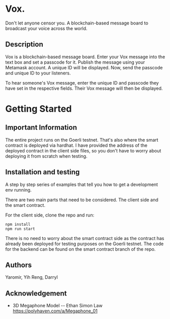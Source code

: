 # Vox.
Don't let anyone censor you. A blockchain-based message board to broadcast your voice across the world.

## Description
Vox is a blockchain-based message board. Enter your Vox message into the text box and set a passcode for it. Publish the message using your Metamask account. A unique ID will be displayed. Now, send the passcode and unique ID to your listeners.

To hear someone's Vox message, enter the unique ID and passcode they have set in the respective fields. Their Vox message will then be displayed.

# Getting Started

## Important Information

The entire project runs on the Goerli testnet. That's also where the smart contract is deployed via hardhat. I have provided the address of the deployed contract in the client side files, so you don't have to worry about deploying it from scratch when testing.


## Installation and testing

A step by step series of examples that tell you how to get a development env running.

There are two main parts that need to be considered. The client side and the smart contract.

For the client side, clone the repo and run:

```
npm install
npm run start
```

There is no need to worry about the smart contract side as the contract has already been deployed for testing purposes on the Goerli testnet. The code for the backend can be found on the smart contract branch of the repo.


## Authors
Yaromir, Yih Reng, Darryl

## Acknowledgement
- 3D Megaphone Model -- Ethan Simon Law
https://polyhaven.com/a/Megaphone_01